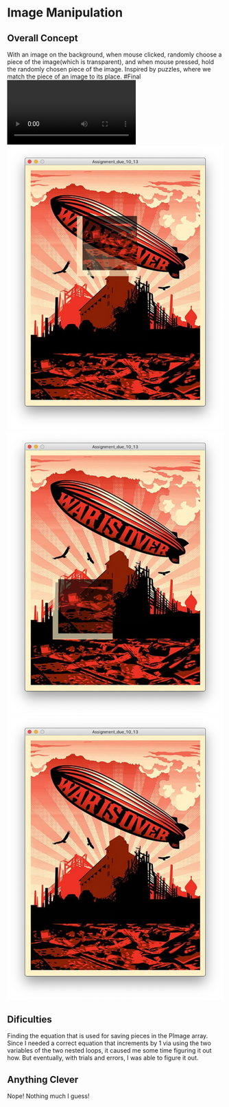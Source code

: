 # Image Manipulation
## Overall Concept
With an image on the background, when mouse clicked, randomly choose a piece of the image(which is transparent), and when mouse pressed, hold the randomly chosen piece of the image. Inspired by puzzles, where we match the piece of an image to its place.
#Final
![](media/10:13puzzle.mov)
![](media/10:13puzzle1.png)
![](media/10:13puzzle2.png)
![](media/10:13puzzle3.png)

## Dificulties
Finding the equation that is used for saving pieces in the PImage array.
Since I needed a correct equation that increments by 1 via using the two variables of the two nested loops, it caused me some time figuring it out how.
But eventually, with trials and errors, I was able to figure it out.
## Anything Clever
Nope! Nothing much I guess!
